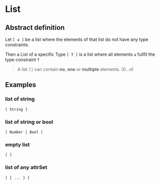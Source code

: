 # List

## Abstract definition

Let `[ a ]` be a list where the elements of that list do not have any type constraints.

Then a List of a specific Type `[ T ]` is a list where all elements `a` fullfil the type constraint `T`

> A list `[]` can contain **no**, **one** or **multiple** elements. (0...n)

## Examples

### list of string

`[ String ]`

### list of string or bool

`[ Number | Bool ]`

### empty list

`[ ]`

### list of any attrSet

`[ { ... } ]`
